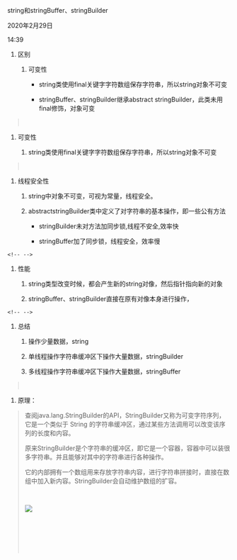 string和stringBuffer、stringBuilder

2020年2月29日

14:39

1.  区别

    1.  可变性

        -   string类使用final关键字字符数组保存字符串，所以string对象不可变

        -   stringBuffer、stringBuilder继承abstract stringBuilder，此类未用final修饰，对象可变

>  

1.  可变性

    1.  string类使用final关键字字符数组保存字符串，所以string对象不可变

>  

1.  线程安全性

    1.  string中对象不可变，可视为常量，线程安全。

    2.  abstractstringBuilder类中定义了对字符串的基本操作，即一些公有方法

        -   stringBuilder未对方法加同步锁,线程不安全,效率快

        -   stringBuffer加了同步锁，线程安全，效率慢

```{=html}
<!-- -->
```
1.  性能

    1.  string类型改变时候，都会产生新的string对像，然后指针指向新的对象

    2.  stringBuffer、stringBuilder直接在原有对像本身进行操作，

```{=html}
<!-- -->
```
1.  总结

    1.  操作少量数据，string

    2.  单线程操作字符串缓冲区下操作大量数据，stringBuilder

    3.  多线程操作字符串缓冲区下操作大量数据，stringBuffer

>  

1.  原理：

> 查阅java.lang.StringBuilder的API，StringBuilder又称为可变字符序列，它是一个类似于 String 的字符串缓冲区，通过某些方法调用可以改变该序列的长度和内容。
>
> 原来StringBuilder是个字符串的缓冲区，即它是一个容器，容器中可以装很多字符串。并且能够对其中的字符串进行各种操作。
>
> 它的内部拥有一个数组用来存放字符串内容，进行字符串拼接时，直接在数组中加入新内容。StringBuilder会自动维护数组的扩容。
>
>  
>
> ![](004_string和stringBuffer、stringBuilder_000.png)
>
>  
>
>  
>
>  
